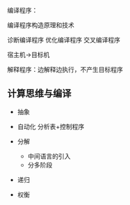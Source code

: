 编译程序：

编译程序构造原理和技术

诊断编译程序
优化编译程序
交叉编译程序

宿主机->目标机

解释程序：边解释边执行，不产生目标程序

## 计算思维与编译

- 抽象

- 自动化
分析表+控制程序

- 分解
  - 中间语言的引入
  - 分多阶段

- 递归

- 权衡
